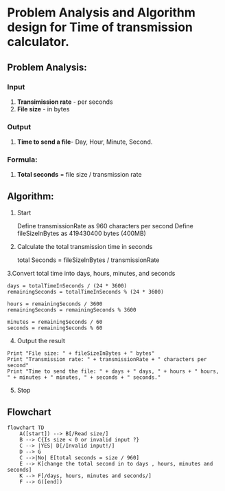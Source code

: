 # Problem Analysis and Algorithm design for Time of transmission calculator.




## Problem Analysis:
### Input
1.  **Transimission rate** - per seconds
2. **File size** - in bytes

### Output
1. **Time to send a file**- Day, Hour, Minute, Second.


### Formula: 
 1. **Total seconds** = file size / transmission rate

## Algorithm:

1. Start
    
    Define transmissionRate as 960 characters per second
    Define fileSizeInBytes as 419430400 bytes (400MB)
    
 2. Calculate the total transmission time in seconds
    
     total Seconds = fileSizeInBytes / transmissionRate
    
 3.Convert total time into days, hours, minutes, and seconds
    
    days = totalTimeInSeconds / (24 * 3600)
    remainingSeconds = totalTimeInSeconds % (24 * 3600)
    
    hours = remainingSeconds / 3600
    remainingSeconds = remainingSeconds % 3600
    
    minutes = remainingSeconds / 60
    seconds = remainingSeconds % 60
    
  4. Output the result
    
    Print "File size: " + fileSizeInBytes + " bytes"
    Print "Transmission rate: " + transmissionRate + " characters per second"
    Print "Time to send the file: " + days + " days, " + hours + " hours, " + minutes + " minutes, " + seconds + " seconds."

5. Stop
   
## Flowchart

``` mermaid
flowchart TD
    A([start]) --> B[/Read size/]
    B --> C{Is size < 0 or invalid input ?}
    C --> |YES| D[/Invalid input!/]
    D --> G
    C -->|No| E[total seconds = size / 960]
    E --> K[change the total second in to days , hours, minutes and seconds]
    K --> F[/days, hours, minutes and seconds/]
    F --> G([end])
```

